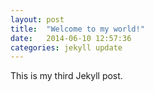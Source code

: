 ```yaml
---
layout: post
title:  "Welcome to my world!"
date:   2014-06-10 12:57:36
categories: jekyll update
---
```


This is my third Jekyll post.

[jekyll-gh]: https://github.com/jekyll/jekyll
[jekyll]:    http://jekyllrb.com
